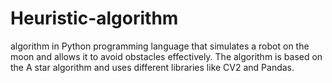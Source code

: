 # Heuristic-algorithm
algorithm in Python programming language that simulates a robot on the moon and allows it to avoid obstacles effectively.
The algorithm is based on the A star algorithm and uses different libraries like CV2 and Pandas.
